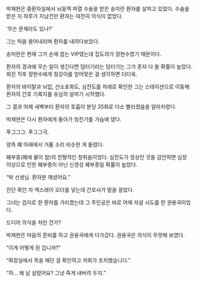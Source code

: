 박재현은 중환자실에서 뇌동맥 파열 수술을 받은 송미란 환자를 살피고 있었다. 수술을 받은 지 하루가 지났건만 환자는 여전히 의식이 없었다.

‘무슨 문제라도 있나?’

그는 턱을 쓸어내리며 환자를 내려다보았다.

송미란은 현재 그가 손에 꼽는 VIP였는데 집도의가 장현수였기 때문이다.

환자의 경과에 무슨 일이 생긴다면 덤터기라는 덤터기는 그가 혼자 다 쓸 확률이 높았다. 회진 직후 장현수에게 정강이를 얻어맞은 걸 생각하면 더더욱.

환자의 바이탈과 뇌압, 산소포화도, 심전도를 차례로 확인한 그는 스테이션으로 이동해 환자의 간호 기록지를 유심히 살피기 시작했다.

그 결과 어제 새벽부터 환자의 호흡이 분당 35회로 다소 빨라졌음을 알아차렸다.

박재현은 다시 환자에게 돌아가 청진기를 가슴에 댔다.

푸그그그. 푸그그극.

양측 폐 아래에서 거품 소리 비슷한 게 들렸다.

폐부종(폐에 물이 참)의 전형적인 청취음이었다. 심전도가 정상인 것을 감안하면 심장 이상으로 인한 폐부종이 아닌 신경성 폐부종일 확률이 높았다.

“박 선생님. 환자분 깨셨어요.”

진단 확인 차 엑스레이 오더를 넣는데 간호사가 말을 걸었다.

그녀는 검지로 한 환자를 가리켰는데 그 주인공은 바로 어제 자살 시도를 한 권용국이었다.

드디어 의식을 차린 건가?

박재현은 마음의 준비를 하고 권용국에게 다가갔다. 권용국은 의식이 뚜렷해 보였다.

“이게 어떻게 된 겁니까?”

“화장실에서 목을 매단 걸 확인하고 저희가 조치했습니다.”

“하… 왜 날 살렸어요? 그냥 죽게 내버려 두지.”